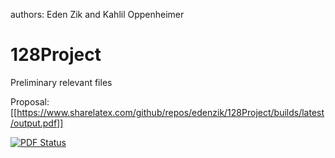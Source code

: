 authors: Eden Zik and Kahlil Oppenheimer

128Project
==========

Preliminary relevant files

Proposal: [[https://www.sharelatex.com/github/repos/edenzik/128Project/builds/latest/output.pdf]]

[![PDF Status](https://www.sharelatex.com/github/repos/edenzik/128Project/builds/latest/badge.svg)](https://www.sharelatex.com/github/repos/edenzik/128Project/builds/latest/output.pdf)
